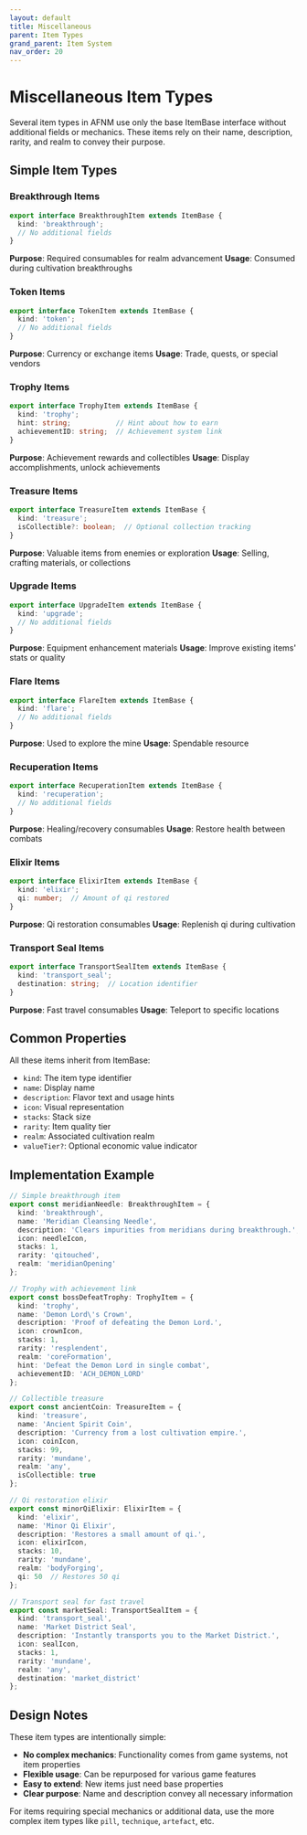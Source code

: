 ```yaml
---
layout: default
title: Miscellaneous
parent: Item Types
grand_parent: Item System
nav_order: 20
---
```


# Miscellaneous Item Types

Several item types in AFNM use only the base ItemBase interface without additional fields or mechanics. These items rely on their name, description, rarity, and realm to convey their purpose.

## Simple Item Types

### Breakthrough Items
```typescript
export interface BreakthroughItem extends ItemBase {
  kind: 'breakthrough';
  // No additional fields
}
```
**Purpose**: Required consumables for realm advancement
**Usage**: Consumed during cultivation breakthroughs

### Token Items
```typescript
export interface TokenItem extends ItemBase {
  kind: 'token';
  // No additional fields
}
```
**Purpose**: Currency or exchange items
**Usage**: Trade, quests, or special vendors

### Trophy Items
```typescript
export interface TrophyItem extends ItemBase {
  kind: 'trophy';
  hint: string;           // Hint about how to earn
  achievementID: string;  // Achievement system link
}
```
**Purpose**: Achievement rewards and collectibles
**Usage**: Display accomplishments, unlock achievements

### Treasure Items
```typescript
export interface TreasureItem extends ItemBase {
  kind: 'treasure';
  isCollectible?: boolean;  // Optional collection tracking
}
```
**Purpose**: Valuable items from enemies or exploration
**Usage**: Selling, crafting materials, or collections

### Upgrade Items
```typescript
export interface UpgradeItem extends ItemBase {
  kind: 'upgrade';
  // No additional fields
}
```
**Purpose**: Equipment enhancement materials
**Usage**: Improve existing items' stats or quality

### Flare Items
```typescript
export interface FlareItem extends ItemBase {
  kind: 'flare';
  // No additional fields
}
```
**Purpose**: Used to explore the mine
**Usage**: Spendable resource

### Recuperation Items
```typescript
export interface RecuperationItem extends ItemBase {
  kind: 'recuperation';
  // No additional fields
}
```
**Purpose**: Healing/recovery consumables
**Usage**: Restore health between combats

### Elixir Items
```typescript
export interface ElixirItem extends ItemBase {
  kind: 'elixir';
  qi: number;  // Amount of qi restored
}
```
**Purpose**: Qi restoration consumables
**Usage**: Replenish qi during cultivation

### Transport Seal Items
```typescript
export interface TransportSealItem extends ItemBase {
  kind: 'transport_seal';
  destination: string;  // Location identifier
}
```
**Purpose**: Fast travel consumables
**Usage**: Teleport to specific locations

## Common Properties

All these items inherit from ItemBase:
- `kind`: The item type identifier
- `name`: Display name
- `description`: Flavor text and usage hints
- `icon`: Visual representation
- `stacks`: Stack size
- `rarity`: Item quality tier
- `realm`: Associated cultivation realm
- `valueTier?`: Optional economic value indicator

## Implementation Example

```typescript
// Simple breakthrough item
export const meridianNeedle: BreakthroughItem = {
  kind: 'breakthrough',
  name: 'Meridian Cleansing Needle',
  description: 'Clears impurities from meridians during breakthrough.',
  icon: needleIcon,
  stacks: 1,
  rarity: 'qitouched',
  realm: 'meridianOpening'
};

// Trophy with achievement link
export const bossDefeatTrophy: TrophyItem = {
  kind: 'trophy',
  name: 'Demon Lord\'s Crown',
  description: 'Proof of defeating the Demon Lord.',
  icon: crownIcon,
  stacks: 1,
  rarity: 'resplendent',
  realm: 'coreFormation',
  hint: 'Defeat the Demon Lord in single combat',
  achievementID: 'ACH_DEMON_LORD'
};

// Collectible treasure
export const ancientCoin: TreasureItem = {
  kind: 'treasure',
  name: 'Ancient Spirit Coin',
  description: 'Currency from a lost cultivation empire.',
  icon: coinIcon,
  stacks: 99,
  rarity: 'mundane',
  realm: 'any',
  isCollectible: true
};

// Qi restoration elixir
export const minorQiElixir: ElixirItem = {
  kind: 'elixir',
  name: 'Minor Qi Elixir',
  description: 'Restores a small amount of qi.',
  icon: elixirIcon,
  stacks: 10,
  rarity: 'mundane',
  realm: 'bodyForging',
  qi: 50  // Restores 50 qi
};

// Transport seal for fast travel
export const marketSeal: TransportSealItem = {
  kind: 'transport_seal',
  name: 'Market District Seal',
  description: 'Instantly transports you to the Market District.',
  icon: sealIcon,
  stacks: 1,
  rarity: 'mundane',
  realm: 'any',
  destination: 'market_district'
};
```

## Design Notes

These item types are intentionally simple:
- **No complex mechanics**: Functionality comes from game systems, not item properties
- **Flexible usage**: Can be repurposed for various game features
- **Easy to extend**: New items just need base properties
- **Clear purpose**: Name and description convey all necessary information

For items requiring special mechanics or additional data, use the more complex item types like `pill`, `technique`, `artefact`, etc.
